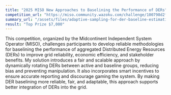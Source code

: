```yaml
---
title: "2025 MISO New Approaches to Baselining the Performance of DERs"
competition_url: "https://miso.community.wazoku.com/challenge/100798d2fdba4d31bd4b4cd864ef0985"
summary_url: "/assets/files/adaptive-sampling-for-der-baseline-estimation.pdf"
result: "Top Prize $7,000"
---
```


This competition, organized by the Midcontinent Independent System Operator (MISO), challenges participants to develop reliable methodologies for baselining the performance of aggregated Distributed Energy Resources (DERs) to improve grid reliability, economic efficiency, and stakeholder benefits. My solution introduces a fair and scalable approach by dynamically rotating DERs between active and baseline groups, reducing bias and preventing manipulation. It also incorporates smart incentives to ensure accurate reporting and discourage gaming the system. By making DER baselining more reliable, fair, and adaptable, this approach supports better integration of DERs into the grid.







